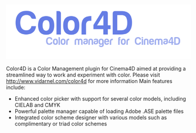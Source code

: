 ![Color4D](logo.png)

Color4D is a Color Management plugin for Cinema4D aimed at providing a streamlined way to work and experiment with color.
Please visit http://www.vidarnel.com/color4d for more information
Main features include:
* Enhanced color picker with support for several color models, including CIELAB and CMYK
* Powerful palette manager capable of loading Adobe .ASE palette files
* Integrated color scheme designer with various models such as complimentary or triad color schemes

